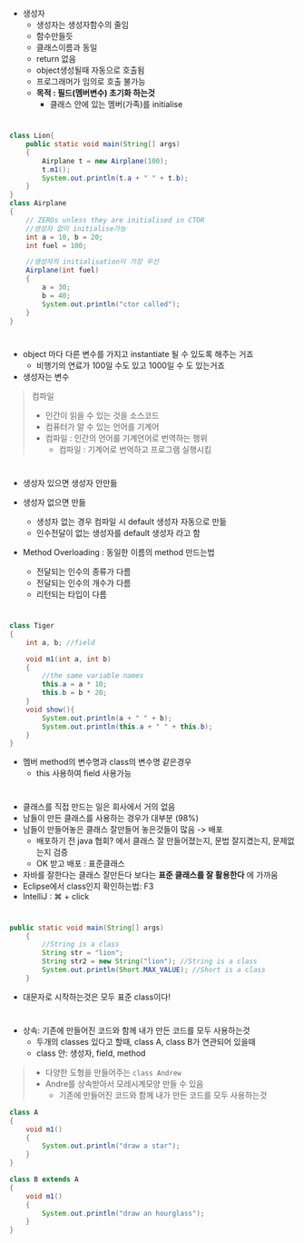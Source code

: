 * 생성자
  * 생성자는 생성자함수의 줄임
  * 함수만들듯
  * 클래스이름과 동일
  * return 없음
  * object생성될때 자동으로 호출됨
  * 프로그래머가 임의로 호출 불가능
  * **목적 : 필드(멤버변수) 초기화 하는것**
    * 클래스 안에 있는 멤버(가족)를 initialise
#
```java
class Lion{
    public static void main(String[] args)
    {
        Airplane t = new Airplane(100);
        t.m1();
        System.out.println(t.a + " " + t.b);
    }
}
class Airplane
{
    // ZEROs unless they are initialised in CTOR
    //생성자 없이 initialise가능
    int a = 10, b = 20;
    int fuel = 100;

    //생성자의 initialisation이 가장 우선
    Airplane(int fuel)
    {
        a = 30;
        b = 40;
        System.out.println("ctor called");
    }
}
```
#
* object 마다 다른 변수를 가지고 instantiate 될 수 있도록 해주는 거죠 
  * 비행기의 연료가 100일 수도 있고 1000일 수 도 있는거죠
* 생성자는 변수 

> 컴파일
>  * 인간이 읽을 수 있는 것을 소스코드
>  * 컴퓨터가 알 수 있는 언어를 기계어
>  * 컴파일 : 인간의 언어를 기계언어로 번역하는 행위
>    * 컴파일 : 기계어로 번억하고 프로그램 실행시킴

#
* 생성자 있으면 생성자 안만듦
* 생성자 없으면 만듦
   * 생성자 없는 경우 컴파일 시 default 생성자 자동으로 만듦
   * 인수전달이 없는 생성자를 default 생성자 라고 함

* Method Overloading : 동일한 이름의 method 만드는법
  * 전달되는 인수의 종류가 다름
  * 전달되는 인수의 개수가 다름
  * 리턴되는 타입이 다름

#
```java
class Tiger
{
    int a, b; //field

    void m1(int a, int b)
    {
        //the same variable names
        this.a = a * 10;
        this.b = b * 20;
    }
    void show(){
        System.out.println(a + " " + b);
        System.out.println(this.a + " " + this.b);
    }
}
```
* 멤버 method의 변수명과 class의 변수명 같은경우
  * this 사용하여 field 사용가능

# 
* 클래스를 직접 만드는 일은 회사에서 거의 없음
* 남들이 만든 클래스를 사용하는 경우가 대부분 (98%)
* 남들이 만들어놓은 클래스 잘만들어 놓은것들이 많음 -> 배포
  * 배포하기 전 java 협회? 에서 클래스 잘 만들어졌는지, 문법 잘지켰는지, 문제없는지 검증
  * OK 받고 배포 : 표준클래스
* 자바를 잘한다는 클래스 잘만든다 보다는 **표준 클래스를 잘 활용한다** 에 가까움
* Eclipse에서 class인지 확인하는법: F3
* IntelliJ : ⌘ + click
#
```java
public static void main(String[] args)
    {
        //String is a class
        String str = "lion";
        String str2 = new String("lion"); //String is a class
        System.out.println(Short.MAX_VALUE); //Short is a class
    }
```
* 대문자로 시작하는것은 모두 표준 class이다!
#
* 상속: 기존에 만들어진 코드와 함께 내가 만든 코드를 모두 사용하는것 
  * 두개의 classes 있다고 할때, class A, class B가 연관되어 있을때 
  * class 안: 생성자, field, method
>* 다양한 도형을 만들어주는 `class Andrew`
>* Andre를 상속받아서 모레시계모양 만들 수 있음
>   * 기존에 만들어진 코드와 함께 내가 만든 코드를 모두 사용하는것

```java
class A
{
    void m1()
    {
        System.out.println("draw a star");
    }
}

class B extends A
{
    void m1()
    {
        System.out.println("draw an hourglass");
    }
}
```